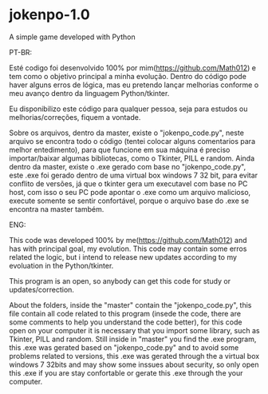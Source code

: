 # jokenpo-1.0
A simple game developed with Python

PT-BR:

Esté codigo foi desenvolvido 100% por mim(https://github.com/Math012) e tem como o objetivo principal a minha evolução. Dentro do código pode haver alguns erros de lógica,
 mas eu pretendo lançar melhorias conforme o meu avanço dentro da linguagem Python/tkinter.
 
 Eu disponibilizo este código para qualquer pessoa, seja para estudos ou melhorias/correções, fiquem a vontade.
 
 Sobre os arquivos, dentro da master, existe o "jokenpo_code.py", neste arquivo se encontra todo o código (tentei colocar alguns comentarios para melhor entedimento), 
 para que funcione em sua máquina é preciso importar/baixar algumas bibliotecas, como o Tkinter, PILL e random. Ainda dentro da master, existe o .exe gerado com base
 no "jokenpo_code.py", este .exe foi gerado dentro de uma virtual box windows 7 32 bit, para evitar conflito de versões, já que o tkinter gera um executavel com base no
 PC host, com isso o seu PC pode apontar o .exe como um arquivo malicioso, execute somente se sentir confortável, porque o arquivo base do .exe se encontra na master
 também.
 
ENG:

This code was developed 100% by me(https://github.com/Math012) and has with principal goal, my evolution. This code may contain some erros related the logic, but
i intend to release new updates according to my evoluation in the Python/tkinter.

This program is an open, so anybody can get this code for study or updates/correction.

About the folders, inside the "master" contain the "jokenpo_code.py", this file contain all code related to this program (insede the code, there are some comments to help you understand the code better), for this code open on your computer it is necessary that you import some library, such as Tkinter, PILL and random. Still inside in "master" you find the .exe program, this .exe was gerated based on "jokenpo_code.py" and to avoid some problems related to versions, this .exe was gerated through the a virtual box windows 7 32bits and may show some inssues about security, so only open this .exe if you are stay confortable or gerate this .exe through the your computer.
